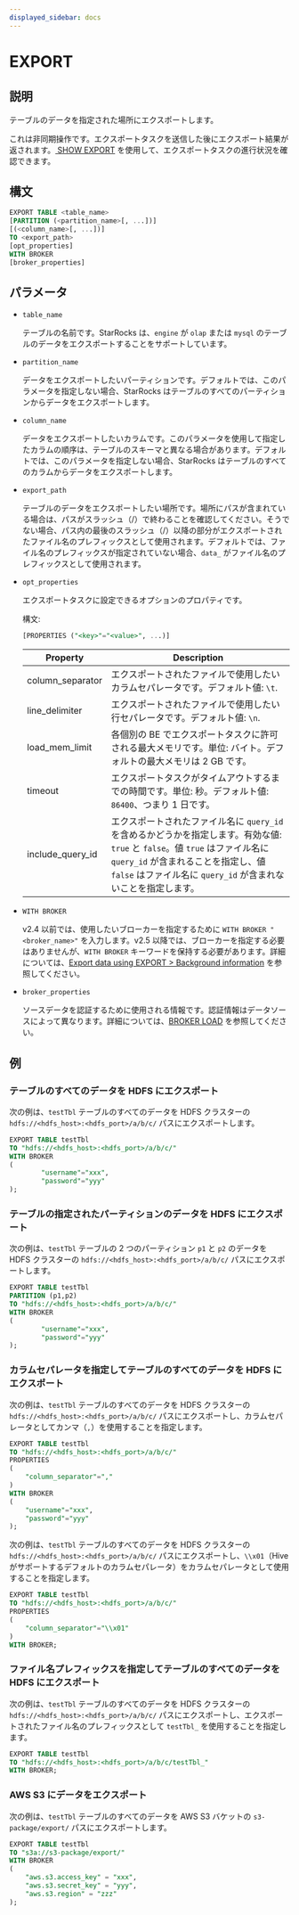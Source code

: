 ```yaml
---
displayed_sidebar: docs
---
```


# EXPORT

## 説明

テーブルのデータを指定された場所にエクスポートします。

これは非同期操作です。エクスポートタスクを送信した後にエクスポート結果が返されます。[ SHOW EXPORT](../../../sql-reference/sql-statements/data-manipulation/SHOW_EXPORT.md) を使用して、エクスポートタスクの進行状況を確認できます。

## 構文

```SQL
EXPORT TABLE <table_name>
[PARTITION (<partition_name>[, ...])]
[(<column_name>[, ...])]
TO <export_path>
[opt_properties]
WITH BROKER
[broker_properties]
```

## パラメータ

- `table_name`

  テーブルの名前です。StarRocks は、`engine` が `olap` または `mysql` のテーブルのデータをエクスポートすることをサポートしています。

- `partition_name`

  データをエクスポートしたいパーティションです。デフォルトでは、このパラメータを指定しない場合、StarRocks はテーブルのすべてのパーティションからデータをエクスポートします。

- `column_name`

  データをエクスポートしたいカラムです。このパラメータを使用して指定したカラムの順序は、テーブルのスキーマと異なる場合があります。デフォルトでは、このパラメータを指定しない場合、StarRocks はテーブルのすべてのカラムからデータをエクスポートします。

- `export_path`

  テーブルのデータをエクスポートしたい場所です。場所にパスが含まれている場合は、パスがスラッシュ（/）で終わることを確認してください。そうでない場合、パス内の最後のスラッシュ（/）以降の部分がエクスポートされたファイル名のプレフィックスとして使用されます。デフォルトでは、ファイル名のプレフィックスが指定されていない場合、`data_` がファイル名のプレフィックスとして使用されます。

- `opt_properties`

  エクスポートタスクに設定できるオプションのプロパティです。

  構文:

  ```SQL
  [PROPERTIES ("<key>"="<value>", ...)]
  ```

  | **Property**     | **Description**                                              |
  | ---------------- | ------------------------------------------------------------ |
  | column_separator | エクスポートされたファイルで使用したいカラムセパレータです。デフォルト値: `\t`. |
  | line_delimiter   | エクスポートされたファイルで使用したい行セパレータです。デフォルト値: `\n`. |
  | load_mem_limit   | 各個別の BE でエクスポートタスクに許可される最大メモリです。単位: バイト。デフォルトの最大メモリは 2 GB です。 |
  | timeout          | エクスポートタスクがタイムアウトするまでの時間です。単位: 秒。デフォルト値: `86400`、つまり 1 日です。 |
  | include_query_id | エクスポートされたファイル名に `query_id` を含めるかどうかを指定します。有効な値: `true` と `false`。値 `true` はファイル名に `query_id` が含まれることを指定し、値 `false` はファイル名に `query_id` が含まれないことを指定します。 |

- `WITH BROKER`

  v2.4 以前では、使用したいブローカーを指定するために `WITH BROKER "<broker_name>"` を入力します。v2.5 以降では、ブローカーを指定する必要はありませんが、`WITH BROKER` キーワードを保持する必要があります。詳細については、[Export data using EXPORT > Background information](../../../unloading/Export.md#background-information) を参照してください。

- `broker_properties`

  ソースデータを認証するために使用される情報です。認証情報はデータソースによって異なります。詳細については、[BROKER LOAD](../../../sql-reference/sql-statements/data-manipulation/BROKER_LOAD.md) を参照してください。

## 例

### テーブルのすべてのデータを HDFS にエクスポート

次の例は、`testTbl` テーブルのすべてのデータを HDFS クラスターの `hdfs://<hdfs_host>:<hdfs_port>/a/b/c/` パスにエクスポートします。

```SQL
EXPORT TABLE testTbl 
TO "hdfs://<hdfs_host>:<hdfs_port>/a/b/c/" 
WITH BROKER
(
        "username"="xxx",
        "password"="yyy"
);
```

### テーブルの指定されたパーティションのデータを HDFS にエクスポート

次の例は、`testTbl` テーブルの 2 つのパーティション `p1` と `p2` のデータを HDFS クラスターの `hdfs://<hdfs_host>:<hdfs_port>/a/b/c/` パスにエクスポートします。

```SQL
EXPORT TABLE testTbl
PARTITION (p1,p2) 
TO "hdfs://<hdfs_host>:<hdfs_port>/a/b/c/" 
WITH BROKER
(
        "username"="xxx",
        "password"="yyy"
);
```

### カラムセパレータを指定してテーブルのすべてのデータを HDFS にエクスポート

次の例は、`testTbl` テーブルのすべてのデータを HDFS クラスターの `hdfs://<hdfs_host>:<hdfs_port>/a/b/c/` パスにエクスポートし、カラムセパレータとしてカンマ（`,`）を使用することを指定します。

```SQL
EXPORT TABLE testTbl 
TO "hdfs://<hdfs_host>:<hdfs_port>/a/b/c/" 
PROPERTIES
(
    "column_separator"=","
) 
WITH BROKER
(
    "username"="xxx",
    "password"="yyy"
);
```

次の例は、`testTbl` テーブルのすべてのデータを HDFS クラスターの `hdfs://<hdfs_host>:<hdfs_port>/a/b/c/` パスにエクスポートし、`\\x01`（Hive がサポートするデフォルトのカラムセパレータ）をカラムセパレータとして使用することを指定します。

```SQL
EXPORT TABLE testTbl 
TO "hdfs://<hdfs_host>:<hdfs_port>/a/b/c/" 
PROPERTIES
(
    "column_separator"="\\x01"
) 
WITH BROKER;
```

### ファイル名プレフィックスを指定してテーブルのすべてのデータを HDFS にエクスポート

次の例は、`testTbl` テーブルのすべてのデータを HDFS クラスターの `hdfs://<hdfs_host>:<hdfs_port>/a/b/c/` パスにエクスポートし、エクスポートされたファイル名のプレフィックスとして `testTbl_` を使用することを指定します。

```SQL
EXPORT TABLE testTbl 
TO "hdfs://<hdfs_host>:<hdfs_port>/a/b/c/testTbl_" 
WITH BROKER;
```

### AWS S3 にデータをエクスポート

次の例は、`testTbl` テーブルのすべてのデータを AWS S3 バケットの `s3-package/export/` パスにエクスポートします。

```SQL
EXPORT TABLE testTbl 
TO "s3a://s3-package/export/"
WITH BROKER
(
    "aws.s3.access_key" = "xxx",
    "aws.s3.secret_key" = "yyy",
    "aws.s3.region" = "zzz"
);
```